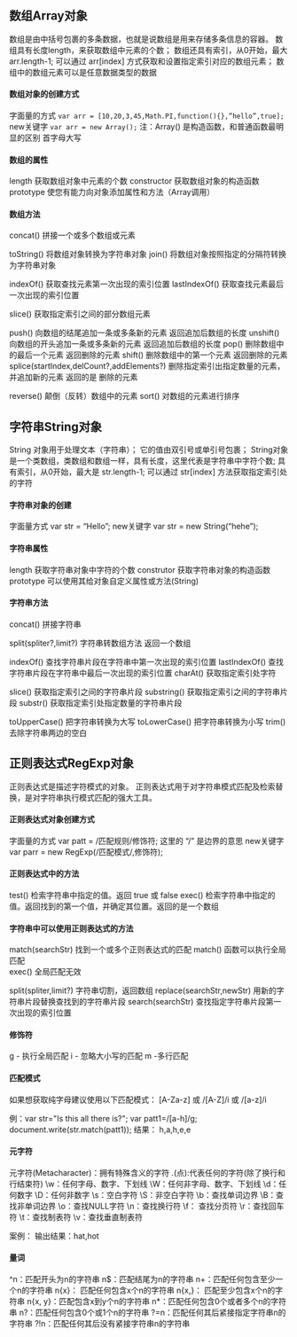 ## 数组Array对象
数组是由中括号包裹的多条数据，也就是说数组是用来存储多条信息的容器。
数组具有长度length，来获取数组中元素的个数；
数组还具有索引，从0开始，最大 arr.length-1;
可以通过 arr[index] 方式获取和设置指定索引对应的数组元素；
数组中的数组元素可以是任意数据类型的数据
#### 数组对象的创建方式
字面量的方式
    `var arr = [10,20,3,45,Math.PI,function(){},”hello”,true];`
new关键字
    `var arr = new Array();`
注：Array() 是构造函数，和普通函数最明显的区别 首字母大写

#### 数组的属性
length  获取数组对象中元素的个数
constructor 获取数组对象的构造函数
prototype  使您有能力向对象添加属性和方法（Array调用）

#### 数组方法
concat()   拼接一个或多个数组或元素

toString()  将数组对象转换为字符串对象
join()  将数组对象按照指定的分隔符转换为字符串对象

indexOf()      获取查找元素第一次出现的索引位置
lastIndexOf()   获取查找元素最后一次出现的索引位置

slice()  获取指定索引之间的部分数组元素

push() 向数组的结尾追加一条或多条新的元素  返回追加后数组的长度
unshift() 向数组的开头追加一条或多条新的元素  返回追加后数组的长度
 pop()  删除数组中的最后一个元素  返回删除的元素
 shift() 删除数组中的第一个元素  返回删除的元素
splice(startIndex,delCount?,addElements?)  删除指定索引出指定数量的元素，并追加新的元素    返回的是									    删除的元素

reverse()  颠倒（反转）数组中的元素
sort() 对数组的元素进行排序

## 字符串String对象
String 对象用于处理文本（字符串）；
它的值由双引号或单引号包裹；
String对象是一个类数组，类数组和数组一样，具有长度，这里代表是字符串中字符个数;
具有索引，从0开始，最大是 str.length-1;
可以通过 str[index] 方法获取指定索引处的字符

#### 字符串对象的创建
字面量方式
    var str = “Hello”;
new关键字
    var str = new String(“hehe”);

#### 字符串属性
length  获取字符串对象中字符的个数
construtor 获取字符串对象的构造函数
prototype 可以使用其给对象自定义属性或方法(String)

#### 字符串方法
concat()    拼接字符串

split(spliter?,limit?) 字符串转数组方法  返回一个数组

indexOf()      查找字符串片段在字符串中第一次出现的索引位置
lastIndexOf()   查找字符串片段在字符串中最后一次出现的索引位置
charAt()   获取指定索引处字符

slice()  获取指定索引之间的字符串片段
substring()  获取指定索引之间的字符串片段
substr()    获取指定索引处指定数量的字符串片段

toUpperCase()  把字符串转换为大写
toLowerCase()  把字符串转换为小写
trim() 去除字符串两边的空白

## 正则表达式RegExp对象
正则表达式是描述字符模式的对象。
正则表达式用于对字符串模式匹配及检索替换，是对字符串执行模式匹配的强大工具。

#### 正则表达式对象创建方式
字面量的方式
    var patt = /匹配规则/修饰符;      这里的 “/” 是边界的意思
new关键字
    var parr = new RegExp(/匹配模式/,修饰符);

#### 正则表达式中的方法
test()  检索字符串中指定的值。返回 true 或 false
exec() 检索字符串中指定的值。返回找到的第一个值，并确定其位置。返回的是一个数组

#### 字符串中可以使用正则表达式的方法
match(searchStr) 找到一个或多个正则表达式的匹配
    match() 函数可以执行全局匹配  
    exec() 全局匹配无效

split(spliter,limit?)  字符串切割，返回数组
replace(searchStr,newStr)  用新的字符串片段替换查找到的字符串片段
search(searchStr)  查找指定字符串片段第一次出现的索引位置

#### 修饰符
g - 执行全局匹配
i - 忽略大小写的匹配
m -多行匹配

#### 匹配模式
[0-9]:查找任何从0至9的数字
[abc]:用于查找方括号之间的任何字符；方括号内的字符可以事任何字符或字符范围
[^abc]:查找任何不在方括号之间的字符
[a-z]:查找所有的小写字母
[A-Z]:查找所有的大写字母
[A-z]:查找所有的字母(大小写字母)(不是很准确，中间还有6个特殊字符：[ / ] ^ _ \`)
[0-9A-z]:包含所有的数字和字母(大小写字母)
汉字编码范围\u4E00-\u9FA5

如果想获取纯字母建议使用以下匹配模式：
[A-Za-z] 或 /[A-Z]/i 或 /[a-z]/i

例：var str="Is this all there is?";
var patt1=/[a-h]/g;
document.write(str.match(patt1));
结果： h,a,h,e,e

#### 元字符
元字符(Metacharacter)：拥有特殊含义的字符
.(点):代表任何的字符(除了换行和行结束符)
\w：任何字母、数字、下划线
\W：任何非字母、数字、下划线
\d：任何数字
\D：任何非数字
\s：空白字符
\S：非空白字符
\b：查找单词边界
\B：查找非单词边界
\o：查找NULL字符
\n：查找换行符
\f： 查找分页符
\r：查找回车符
\t：查找制表符
\v：查找垂直制表符

案例：<script>
var str="That's hot!";
var patt1=/h.t/g;
document.write(str.match(patt1));
</script>
输出结果：hat,hot

#### 量词
^n：匹配开头为n的字符串
n$：匹配结尾为n的字符串
n+：匹配任何包含至少一个n的字符串
n{x}： 匹配任何包含x个n的字符串
n{x,}： 匹配至少包含x个n的字符串
n{x, y}：匹配包含x到y个n的字符串
n*：匹配任何包含0个或者多个n的字符串
n?：匹配任何包含0个或1个n的字符串
?=n：匹配任何其后紧接指定字符串n的字符串
?!n：匹配任何其后没有紧接字符串n的字符串
